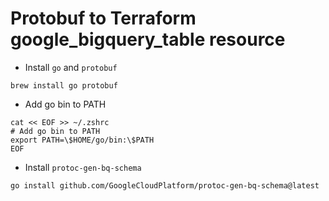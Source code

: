 # Protobuf to Terraform google_bigquery_table resource

- Install `go` and `protobuf`
```
brew install go protobuf
```

- Add go bin to PATH
```
cat << EOF >> ~/.zshrc
# Add go bin to PATH
export PATH=\$HOME/go/bin:\$PATH
EOF
```

- Install `protoc-gen-bq-schema`
```
go install github.com/GoogleCloudPlatform/protoc-gen-bq-schema@latest
```
